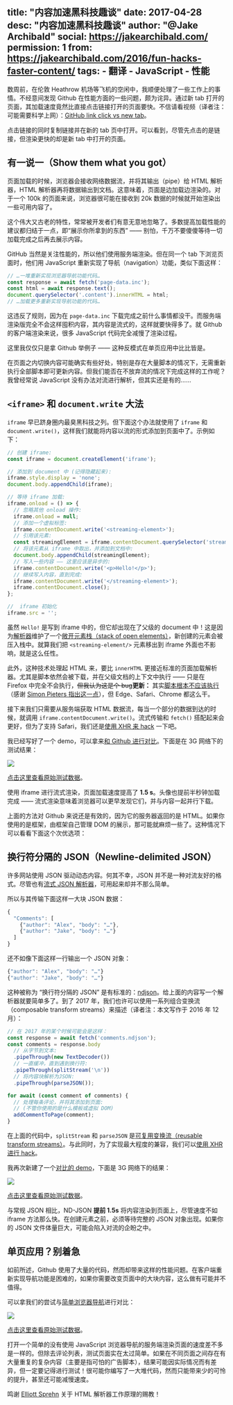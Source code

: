 title: "内容加速黑科技趣谈"
date: 2017-04-28
desc: "内容加速黑科技趣谈"
author: "@Jake Archibald"
social: https://jakearchibald.com/
permission: 1
from: https://jakearchibald.com/2016/fun-hacks-faster-content/
tags: 
    - 翻译
    - JavaScript
    - 性能
---

数周前，在伦敦 Heathrow 机场等飞机的空闲中，我顺便处理了一些工作上的事情。不经意间发现 Github 在性能方面的一些问题，颇为诧异。通过新 tab 打开的页面，其加载速度竟然比直接点击链接打开的页面要快。不信请看视频（译者注：可能需要科学上网）：[GitHub link click vs new tab](https://www.youtube.com/watch?v=4zG0AZRZD6Q)。

点击链接的同时复制链接并在新的 tab 页中打开。可以看到，尽管先点击的是链接，但渲染更快的却是新 tab 中打开的页面。

## 有一说一（Show them what you got）

页面加载的时候，浏览器会接收网络数据流，并将其输出（pipe）给 HTML 解析器，HTML 解析器再将数据输出到文档。这意味着，页面是边加载边渲染的。对于一个 100k 的页面来说，浏览器很可能在接收到 20k 数据的时候就开始渲染出一些可用内容了。

这个伟大又古老的特性，常常被开发者们有意无意地忽略了。多数提高加载性能的建议都归结于一点，即“展示你所拿到的东西” —— 别怕，千万不要傻傻等待一切加载完成之后再去展示内容。

GitHub 当然是关注性能的，所以他们使用服务端渲染。但在同一个 tab 下浏览页面时，他们用 JavaScript 重新实现了导航（navigation）功能，类似下面这样：

```javascript
// …一堆重新实现浏览器导航功能代码…
const response = await fetch('page-data.inc');
const html = await response.text();
document.querySelector('.content').innerHTML = html;
// …加载更多重新实现导航功能的代码…
```

这违反了规则，因为在 `page-data.inc` 下载完成之前什么事情都没干。而服务端渲染版完全不会这样囤积内容，其内容是流式的，这样就要快得多了。就 Github 的客户端渲染来说，很多 JavaScript 代码完全减慢了渲染过程。

这里我仅仅只是拿 Github 举例子 —— 这种反模式在单页应用中比比皆是。

在页面之内切换内容可能确实有些好处，特别是存在大量脚本的情况下，无需重新执行全部脚本即可更新内容。但我们能否在不放弃流的情况下完成这样的工作呢？我曾经常说 JavaScript 没有办法对流进行解析，但其实还是有的……

## `<iframe>` 和 `document.write` 大法

`iframe` 早已跻身圈内最臭黑科技之列。但下面这个办法就使用了 `iframe` 和 `document.write()`，这样我们就能将内容以流的形式添加到页面中了。示例如下：

```javascript
// 创建 iframe:
const iframe = document.createElement('iframe');

// 添加到 document 中 (记得隐藏起来):
iframe.style.display = 'none';
document.body.appendChild(iframe);

// 等待 iframe 加载:
iframe.onload = () => {
  // 忽略其他 onload 操作:
  iframe.onload = null;
  // 添加一个虚拟标签:
  iframe.contentDocument.write('<streaming-element>');
  // 引用该元素:
  const streamingElement = iframe.contentDocument.querySelector('streaming-element');
  // 将该元素从 iframe 中取出，并添加到文档中:
  document.body.appendChild(streamingElement);
  // 写入一些内容 —— 这里应该是异步的:
  iframe.contentDocument.write('<p>Hello!</p>');
  // 继续写入内容，直到完成:
  iframe.contentDocument.write('</streaming-element>');
  iframe.contentDocument.close();
};

//  iframe 初始化
iframe.src = '';
```

虽然 `Hello!` 是写到 iframe 中的，但它却出现在了父级的 document 中！这是因为[解析器](https://html.spec.whatwg.org/multipage/syntax.html#parsing)维护了一个[敞开元素栈（stack of open elements）](https://html.spec.whatwg.org/multipage/syntax.html#stack-of-open-elements)，新创建的元素会被压入栈中。就算我们把 `<streaming-element/>` 元素移出到 iframe 外面也不影响，就是这么任性。

此外，这种技术处理起 HTML 来，要比 `innerHTML` 更接近标准的页面加载解析器。尤其是脚本依然会被下载，并在父级文档的上下文中执行 —— 只是在 Firefox 中完全不会执行，~~但我认为这是个 bug~~**更新：** 其实[脚本根本不应该执行](https://html.spec.whatwg.org/multipage/syntax.html#scripts-that-modify-the-page-as-it-is-being-parsed)（感谢 [Simon Pieters 指出这一点](https://twitter.com/zcorpan/status/806150847184928768)），但 Edge、Safari、Chrome 都这么干。

接下来我们只需要从服务端获取 HTML 数据流，每当一个部分的数据到达的时候，就调用 `iframe.contentDocument.write()`。流式传输和 `fetch()` 搭配起来会更好，但为了支持 Safari，我们还是[使用 XHR 来 hack](https://github.com/jakearchibald/streaming-html/blob/master/streaming-iframe.js) 一下吧。

我已经写好了一个 demo，可以拿来[和 Github 进行对比](https://jakearchibald.github.io/streaming-html/)。下面是在 3G 网络下的测试结果：

![](https://ww3.sinaimg.cn/large/006tNbRwly1ff1n52arbtj31kw0e8q46.jpg)

[点击这里查看原始测试数据](https://www.webpagetest.org/video/compare.php?tests=161206_N2_FJG-r,161206_JP_FPV-r:5-c:0)。

使用 iframe 进行流式渲染，页面加载速度提高了 **1.5 s**。头像也提前半秒钟加载完成 —— 流式渲染意味着浏览器可以更早发现它们，并与内容一起并行下载。

上面的方法对 Github 来说还是有效的，因为它的服务器返回的是 HTML。如果你使用的是框架，由框架自己管理 DOM 的展示，那可能就麻烦一些了。这种情况下可以看看下面这个次优选项：

## 换行符分隔的 JSON（Newline-delimited JSON）

许多网站使用 JSON 驱动动态内容。何其不幸，JSON 并不是一种对流友好的格式。尽管也有[流式 JSON 解析器](https://github.com/creationix/jsonparse)，可用起来却并不那么简单。

所以与其传输下面这样一大块 JSON 数据：

```javascript
{
  "Comments": [
    {"author": "Alex", "body": "…"},
    {"author": "Jake", "body": "…"}
  ]
}
```

还不如像下面这样一行输出一个 JSON 对象：

```javascript
{"author": "Alex", "body": "…"}
{"author": "Jake", "body": "…"}
```

这种被称为 “换行符分隔的 JSON” 是有标准的：[ndjson](http://specs.okfnlabs.org/ndjson/)。给上面的内容写一个解析器就要简单多了。到了 2017 年，我们也许可以使用一系列组合变换流（composable transform streams）来描述（译者注：本文写作于 2016 年 12 月）：


```javascript
// 在 2017 年的某个时候可能会是这样：
const response = await fetch('comments.ndjson');
const comments = response.body
  // 从字节到文本:
  .pipeThrough(new TextDecoder())
  // 一直缓冲，直到遇到换行符:
  .pipeThrough(splitStream('\n'))
  // 将内容块解析为JSON:
  .pipeThrough(parseJSON());

for await (const comment of comments) {
  // 处理每条评论，并将其添加到页面:
  // (不管你使用的是什么模板或虚拟 DOM)
  addCommentToPage(comment);
}
```

在上面的代码中，`splitStream` 和 `parseJSON` 是[可复用变换流（reusable transform streams）](https://gist.github.com/jakearchibald/c2052ef298459355963b8cfb79c71d1c)。与此同时，为了实现最大程度的兼容，我们可以[使用 XHR 进行 hack](https://github.com/jakearchibald/streaming-html/blob/master/xhr-ndjson.js)。

我再次新建了一个[对比的 demo](https://jakearchibald.github.io/streaming-html/)，下面是 3G 网络下的结果：

![](https://ww3.sinaimg.cn/large/006tNbRwly1ff1noprcsfj31kw0iqjt2.jpg)

[点击这里查看原始测试数据](https://www.webpagetest.org/video/compare.php?tests=161206_X9_FNG-r,161206_V7_FPJ-r:1-c:0)。

与常规 JSON 相比，ND-JSON **提前 1.5s** 将内容渲染到页面上，尽管速度不如 iframe 方法那么快。在创建元素之前，必须等待完整的 JSON 对象出现。如果你的 JSON 文件体量巨大，可能会陷入对流的企盼之中。

## 单页应用？别着急

如前所述，Github 使用了大量的代码，然而却带来这样的性能问题。在客户端重新实现导航功能是困难的，如果你需要改变页面中的大块内容，这么做有可能并不值得。

可以拿我们的尝试与[简单浏览器导航](https://jakearchibald.github.io/streaming-html/)进行对比：

![](https://ww2.sinaimg.cn/large/006tNbRwly1ff1nxa5c4pj31kw0f1t9w.jpg)

[点击这里查看原始测试数据](https://www.webpagetest.org/video/compare.php?tests=161206_JP_FPV-r,161206_V7_FPJ-r,161206_8Y_FN3-r:8-c:0)。

打开一个简单的没有使用 JavaScript 浏览器导航的服务端渲染页面的速度差不多是一样的。但除去评论列表，测试页面实在太过简单。如果在不同页面之间存在有大量重复的复杂内容（主要是指可怕的广告脚本），结果可能因实际情况而有差异，但一定要记得进行测试！很可能你编写了一大堆代码，然而只能带来少的可怜的提升，甚至还可能减慢速度。

鸣谢 [Elliott Sprehn](https://twitter.com/ElliottZ?s=09) 关于 HTML 解析器工作原理的赐教！
